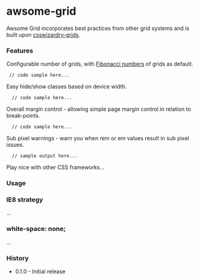 awsome-grid
===========

Awsome Grid incorporates best practices from other grid systems and is built upon [csswizardry-grids](https://github.com/csswizardry/csswizardry-grids).

### Features

Configurable number of grids, with [Fibonacci numbers](http://en.wikipedia.org/wiki/Fibonacci_number) of grids as default.
```
 // code sample here...
```

Easy hide/show classes based on device width.
```
  // code sample here...
```

Overall margin control - allowing simple page margin control in relation to break-points.
```
  // code sample here...
```

Sub pixel warnings - warn you when rem or em values result in sub pixel issues.
```
  // sample output here...
```

Play nice with other CSS frameworks...

### Usage

### IE8 strategy
...

### white-space: none;
...

### History

+ 0.1.0 - Initial release